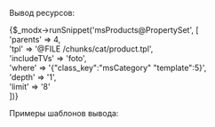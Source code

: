Вывод ресурсов:

{$_modx->runSnippet('msProducts@PropertySet', 
[<br>
    'parents' => 4,<br>
    'tpl' => '@FILE /chunks/cat/product.tpl',<br>
    'includeTVs' => 'foto',<br>
    'where' => '{"class_key":"msCategory" "template":5}',<br>
    'depth' => '1',<br>
    'limit' => '8'<br>
    ])}
    
Примеры шаблонов вывода:

